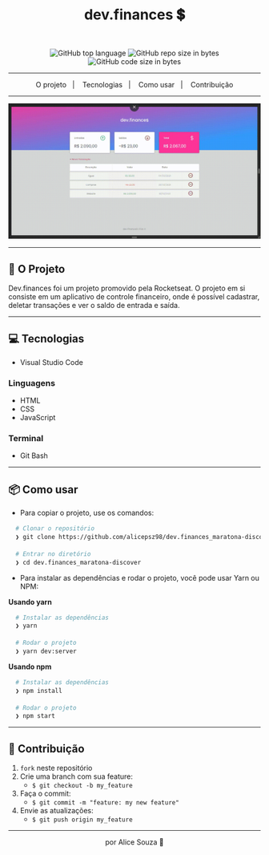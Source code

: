 <h1 align="center">
  dev.finances 💲
</h1>

<br>

<p align="center">
  <img alt="GitHub top language" src="https://img.shields.io/github/languages/top/alicepsz98/dev.finances_maratona-discover?logo=css">

  <img alt="GitHub repo size in bytes" src="https://img.shields.io/github/repo-size/alicepsz98/dev.finances_maratona-discover?color=pink">

  <img alt="GitHub code size in bytes" src="https://img.shields.io/github/last-commit/alicepsz98/dev.finances_maratona-discover">
</p>

---

<p align="center">
  <span>O projeto</span>&nbsp;&nbsp;&nbsp;|&nbsp;&nbsp;&nbsp;
  <span>Tecnologias</span>&nbsp;&nbsp;&nbsp;|&nbsp;&nbsp;&nbsp;
  <span>Como usar</span>&nbsp;&nbsp;&nbsp;|&nbsp;&nbsp;&nbsp;
  <span>Contribuição</span>
</p>

---

![Mockup](https://github.com/alicepsz98/dev.finances_maratona-discover/blob/master/mobile-dev.finances.gif)

---

## 📝 O Projeto

Dev.finances foi um projeto promovido pela Rocketseat. O projeto em si consiste em um aplicativo de controle financeiro, onde é possível cadastrar, deletar transações e ver o saldo de entrada e saída.

---

## 💻 Tecnologias

- Visual Studio Code

### Linguagens

- HTML
- CSS
- JavaScript

### Terminal 

- Git Bash

---

## 📦️ Como usar

- Para copiar o projeto, use os comandos:

```bash
  # Clonar o repositório
  ❯ git clone https://github.com/alicepsz98/dev.finances_maratona-discover.git

  # Entrar no diretório
  ❯ cd dev.finances_maratona-discover
```

- Para instalar as dependências e rodar o projeto, você pode usar Yarn ou NPM:

**Usando yarn**

```bash
  # Instalar as dependências
  ❯ yarn

  # Rodar o projeto
  ❯ yarn dev:server
```

**Usando npm**

```bash
  # Instalar as dependências
  ❯ npm install

  # Rodar o projeto
  ❯ npm start
```

---

## 🤝 Contribuição

1. `fork` neste repositório
2. Crie uma branch com sua feature:
   - `$ git checkout -b my_feature`
3. Faça o commit:
   - `$ git commit -m "feature: my new feature"`
4. Envie as atualizações:
   - `$ git push origin my_feature`

---

<p align="center">
  por Alice Souza 💚
</p>

 
